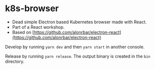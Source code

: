# k8s-browser

- Dead simple Electron based Kubernetes browser made with React.
- Part of a React workshop.
- Based on [https://github.com/alonrbar/electron-react](https://github.com/alonrbar/electron-react)

Develop by running `yarn dev` and then `yarn start` in another console.

Release by running `yarn release`. The output binary is created in the `bin` directory.